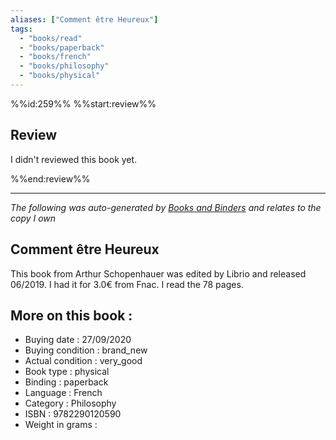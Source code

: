 ```yaml
---
aliases: ["Comment être Heureux"] 
tags: 
  - "books/read" 
  - "books/paperback" 
  - "books/french"
  - "books/philosophy"
  - "books/physical"
---
```

%%id:259%%
%%start:review%%
## Review
I didn't reviewed this book yet. 

%%end:review%%

---
_The following was auto-generated by [Books and Binders](Books%20and%20Binders.md) and relates to the copy I own_
## Comment être Heureux
This book from Arthur Schopenhauer was edited by Librio and released 06/2019. I had it for 3.0€ from Fnac. I read the 78 pages.

## More on this book :
- Buying date : 27/09/2020
- Buying condition : brand_new
- Actual condition : very_good
- Book type : physical
- Binding : paperback
- Language : French
- Category : Philosophy
- ISBN : 9782290120590
- Weight in grams : 

